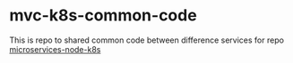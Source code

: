 # mvc-k8s-common-code
This is repo to shared common code between difference services for repo [microservices-node-k8s](https://github.com/ngtrdai197/microservices-node-k8s)